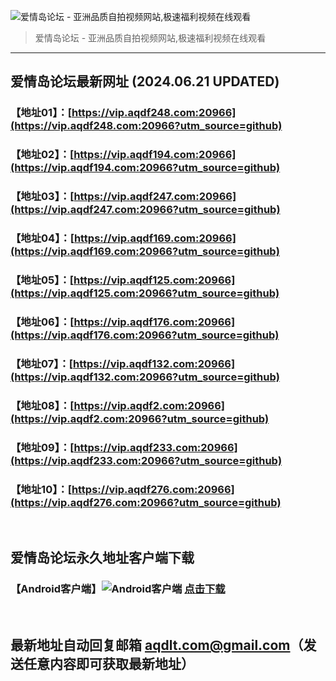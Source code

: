 ![爱情岛论坛 - 亚洲品质自拍视频网站,极速福利视频在线观看](http://lz.sinaimg.cn/large/007drMcOgy1g5i6x3ua0xj30eg0393yo.jpg)
> 爱情岛论坛 - 亚洲品质自拍视频网站,极速福利视频在线观看

---

## 爱情岛论坛最新网址 (2024.06.21 UPDATED)
### 【地址01】：[https://vip.aqdf248.com:20966](https://vip.aqdf248.com:20966?utm_source=github)
### 【地址02】：[https://vip.aqdf194.com:20966](https://vip.aqdf194.com:20966?utm_source=github)
### 【地址03】：[https://vip.aqdf247.com:20966](https://vip.aqdf247.com:20966?utm_source=github)
### 【地址04】：[https://vip.aqdf169.com:20966](https://vip.aqdf169.com:20966?utm_source=github)
### 【地址05】：[https://vip.aqdf125.com:20966](https://vip.aqdf125.com:20966?utm_source=github)
### 【地址06】：[https://vip.aqdf176.com:20966](https://vip.aqdf176.com:20966?utm_source=github)
### 【地址07】：[https://vip.aqdf132.com:20966](https://vip.aqdf132.com:20966?utm_source=github)
### 【地址08】：[https://vip.aqdf2.com:20966](https://vip.aqdf2.com:20966?utm_source=github)
### 【地址09】：[https://vip.aqdf233.com:20966](https://vip.aqdf233.com:20966?utm_source=github)
### 【地址10】：[https://vip.aqdf276.com:20966](https://vip.aqdf276.com:20966?utm_source=github)
<br>

## 爱情岛论坛永久地址客户端下载
### 【Android客户端】![Android客户端](https://ww1.sinaimg.cn/large/007drMcOgy1fzljgv278jj300f00ia9t.jpg) [点击下载](https://app.aqdlt.app/v1/aqdlt_android_0828.apk)

<br>

## 最新地址自动回复邮箱 [aqdlt.com@gmail.com](mailto:aqdlt.com@gmail.com)（发送任意内容即可获取最新地址）

